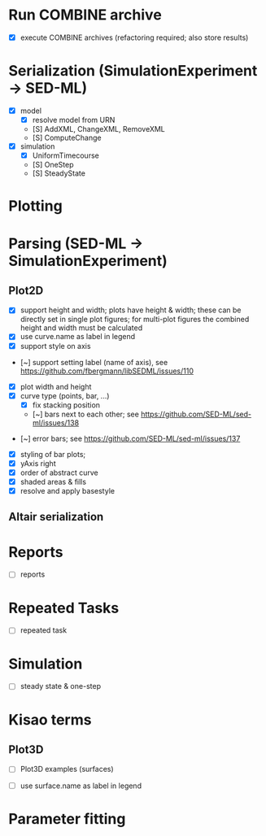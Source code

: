 # Run COMBINE archive
- [x] execute COMBINE archives (refactoring required; also store results)

# Serialization (SimulationExperiment -> SED-ML)
- [x] model
    - [x] resolve model from URN
    - [S] AddXML, ChangeXML, RemoveXML
    - [S] ComputeChange
- [x] simulation
    - [x] UniformTimecourse
    - [S] OneStep
    - [S] SteadyState
    


# Plotting


# Parsing (SED-ML -> SimulationExperiment)
## Plot2D
- [x] support height and width;
      plots have height & width; these can be directly set in single plot figures;
      for multi-plot figures the combined height and width must be calculated
- [x] use curve.name as label in legend
- [x] support style on axis
- [~] support setting label (name of axis), see https://github.com/fbergmann/libSEDML/issues/110
- [x] plot width and height  
- [x] curve type (points, bar, ...)
  - [x] fix stacking position
  - [~] bars next to each other; see https://github.com/SED-ML/sed-ml/issues/138  
- [~] error bars; see https://github.com/SED-ML/sed-ml/issues/137
- [x] styling of bar plots; 
- [x] yAxis right
- [x] order of abstract curve
- [x] shaded areas & fills
- [x] resolve and apply basestyle

## Altair serialization

# Reports
- [ ] reports
# Repeated Tasks
- [ ] repeated task
# Simulation
- [ ] steady state & one-step
# Kisao terms

## Plot3D
- [ ] Plot3D examples (surfaces)
- [ ] use surface.name as label in legend



# Parameter fitting
